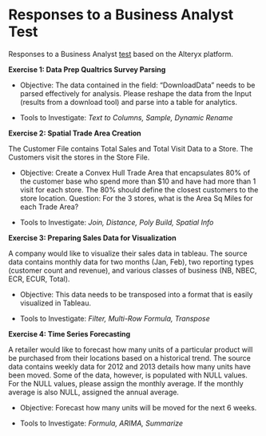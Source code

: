 # Responses to a Business Analyst Test

Responses to a Business Analyst [test](http://competitiveanalytics.com/employment/business-intelligence-analysts/) based on the Alteryx platform.

<strong>Exercise 1: Data Prep Qualtrics Survey Parsing</strong>

- Objective: The data contained in the field: “DownloadData” needs to be parsed effectively for analysis. Please reshape the data from the Input (results from a download tool) and parse into a table for analytics.

- Tools to Investigate: *Text to Columns, Sample, Dynamic Rename*


<strong>Exercise 2: Spatial Trade Area Creation</strong>

The Customer File contains Total Sales and Total Visit Data to a Store.
The Customers visit the stores in the Store File.

- Objective: Create a Convex Hull Trade Area that encapsulates 80% of the customer base who spend more than $10 and have had more than 1 visit for each store. The 80% should define the closest customers to the store location.
Question: For the 3 stores, what is the Area Sq Miles for each Trade Area?

- Tools to Investigate: *Join, Distance, Poly Build, Spatial Info*


<strong>Exercise 3: Preparing Sales Data for Visualization</strong>

A company would like to visualize their sales data in tableau. The source data contains monthly data for two months (Jan, Feb), two reporting types (customer count and revenue), and various classes of business (NB, NBEC, ECR, ECUR, Total).

- Objective: This data needs to be transposed into a format that is easily visualized in Tableau.

- Tools to Investigate: *Filter, Multi-Row Formula, Transpose*


<strong>Exercise 4: Time Series Forecasting</strong>

A retailer would like to forecast how many units of a particular product will be purchased from their locations based on a historical trend.
The source data contains weekly data for 2012 and 2013 details how many units have been moved. Some of the data, however, is populated with NULL values. For the NULL values, please assign the monthly average. If the monthly average is also NULL, assigned the annual average.

- Objective: Forecast how many units will be moved for the next 6 weeks.

- Tools to Investigate: *Formula, ARIMA, Summarize*
